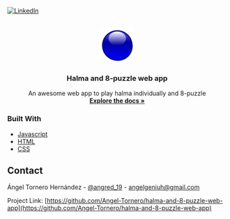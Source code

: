 
<!-- PROJECT SHIELDS -->
<!--
*** I'm using markdown "reference style" links for readability.
*** Reference links are enclosed in brackets [ ] instead of parentheses ( ).
*** See the bottom of this document for the declaration of the reference variables
*** for contributors-url, forks-url, etc. This is an optional, concise syntax you may use.
*** https://www.markdownguide.org/basic-syntax/#reference-style-links
-->
[![LinkedIn][linkedin-shield]](https://www.linkedin.com/in/%C3%A1ngel-tornero-hern%C3%A1ndez-173192225/)



<!-- PROJECT LOGO -->
<br />
<div align="center">
  <a href="https://github.com/othneildrew/Best-README-Template">
    <img src="img/highlight.png" alt="Logo" width="80" height="80">
  </a>

  <h3 align="center">Halma and 8-puzzle web app</h3>

  <p align="center">
    An awesome web app to play halma individually and 8-puzzle
    <br />
    <a href="https://angel-tornero.github.io/halma-and-8-puzzle-web-app/out/index.html"><strong>Explore the docs »</strong></a>
    <br />
</div>

### Built With

* [Javascript](https://developer.mozilla.org/es/docs/Web/JavaScript)
* [HTML](https://developer.mozilla.org/es/docs/Web/HTML)
* [CSS](https://developer.mozilla.org/es/docs/Web/CSS)

<!-- CONTACT -->
## Contact

Ángel Tornero Hernández - [@angred_19](https://twitter.com/angred_19) - angelgeniuh@gmail.com

Project Link: [https://github.com/Angel-Tornero/halma-and-8-puzzle-web-app](https://github.com/Angel-Tornero/halma-and-8-puzzle-web-app)

[linkedin-shield]: https://img.shields.io/badge/-LinkedIn-black.svg?style=for-the-badge&logo=linkedin&colorB=555
[linkedin-url]: https://linkedin.com/in/othneildrew
